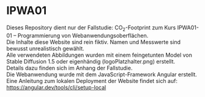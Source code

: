 # IPWA01

Dieses Repository dient nur der Fallstudie: CO<sub>2</sub>-Footprint zum Kurs IPWA01-01 – Programmierung von Webanwendungsoberflächen. </br>
Die Inhalte diese Website sind rein fiktiv. Namen und Messwerte sind bewusst unrealistisch gewählt. </br>
Alle verwendeten Abbildungen wurden mit einem feingetunten Model von Stable Diffusion 1.5 oder eigenhändig (logoPlatzhalter.png) erstellt. </br>
Details dazu finden sich im Anhang der Fallstudie. </br>
Die Webanwendung wurde mit dem JavaScript-Framework Angular erstellt. </br>
Eine Anleitung zum lokalen Deployment der Website findet sich auf: https://angular.dev/tools/cli/setup-local

